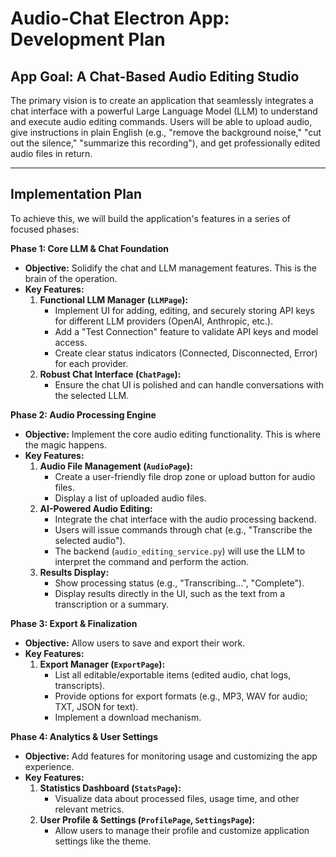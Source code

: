 # Audio-Chat Electron App: Development Plan

## App Goal: A Chat-Based Audio Editing Studio

The primary vision is to create an application that seamlessly integrates a chat interface with a powerful Large Language Model (LLM) to understand and execute audio editing commands. Users will be able to upload audio, give instructions in plain English (e.g., "remove the background noise," "cut out the silence," "summarize this recording"), and get professionally edited audio files in return.

---

## Implementation Plan

To achieve this, we will build the application's features in a series of focused phases:

**Phase 1: Core LLM & Chat Foundation**
*   **Objective:** Solidify the chat and LLM management features. This is the brain of the operation.
*   **Key Features:**
    1.  **Functional LLM Manager (`LLMPage`):**
        *   Implement UI for adding, editing, and securely storing API keys for different LLM providers (OpenAI, Anthropic, etc.).
        *   Add a "Test Connection" feature to validate API keys and model access.
        *   Create clear status indicators (Connected, Disconnected, Error) for each provider.
    2.  **Robust Chat Interface (`ChatPage`):**
        *   Ensure the chat UI is polished and can handle conversations with the selected LLM.

**Phase 2: Audio Processing Engine**
*   **Objective:** Implement the core audio editing functionality. This is where the magic happens.
*   **Key Features:**
    1.  **Audio File Management (`AudioPage`):**
        *   Create a user-friendly file drop zone or upload button for audio files.
        *   Display a list of uploaded audio files.
    2.  **AI-Powered Audio Editing:**
        *   Integrate the chat interface with the audio processing backend.
        *   Users will issue commands through chat (e.g., "Transcribe the selected audio").
        *   The backend (`audio_editing_service.py`) will use the LLM to interpret the command and perform the action.
    3.  **Results Display:**
        *   Show processing status (e.g., "Transcribing...", "Complete").
        *   Display results directly in the UI, such as the text from a transcription or a summary.

**Phase 3: Export & Finalization**
*   **Objective:** Allow users to save and export their work.
*   **Key Features:**
    1.  **Export Manager (`ExportPage`):**
        *   List all editable/exportable items (edited audio, chat logs, transcripts).
        *   Provide options for export formats (e.g., MP3, WAV for audio; TXT, JSON for text).
        *   Implement a download mechanism.

**Phase 4: Analytics & User Settings**
*   **Objective:** Add features for monitoring usage and customizing the app experience.
*   **Key Features:**
    1.  **Statistics Dashboard (`StatsPage`):**
        *   Visualize data about processed files, usage time, and other relevant metrics.
    2.  **User Profile & Settings (`ProfilePage`, `SettingsPage`):**
        *   Allow users to manage their profile and customize application settings like the theme.
